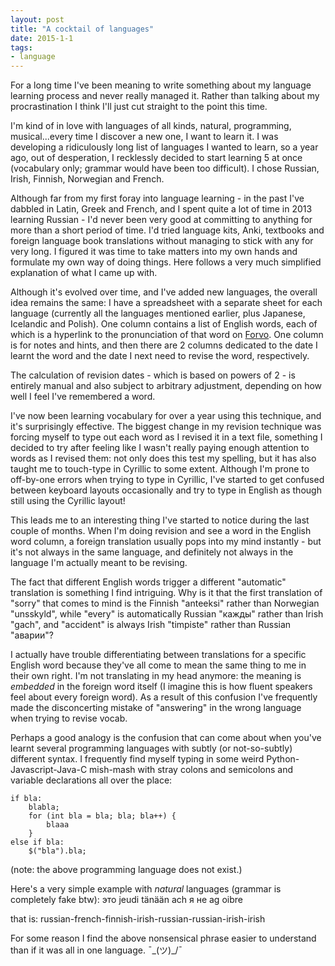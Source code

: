 ```yaml
---
layout: post
title: "A cocktail of languages"
date: 2015-1-1
tags:
- language
---
```

For a long time I've been meaning to write something about my language learning process and never really managed it. Rather than talking about my procrastination I think I'll just cut straight to the point this time.

I'm kind of in love with languages of all kinds, natural, programming, musical...every time I discover a new one, I want to learn it. I was developing a ridiculously long list of languages I wanted to learn, so a year ago, out of desperation, I recklessly decided to start learning 5 at once (vocabulary only; grammar would have been too difficult). I chose Russian, Irish, Finnish, Norwegian and French.

Although far from my first foray into language learning - in the past I've dabbled in Latin, Greek and French, and I spent quite a lot of time in 2013 learning Russian - I'd never been very good at committing to anything for more than a short period of time. I'd tried language kits, Anki, textbooks and foreign language book translations without managing to stick with any for very long. I figured it was time to take matters into my own hands and formulate my own way of doing things. Here follows a very much simplified explanation of what I came up with.

Although it's evolved over time, and I've added new languages, the overall idea remains the same: I have a spreadsheet with a separate sheet for each language (currently all the languages mentioned earlier, plus Japanese, Icelandic and Polish). One column contains a list of English words, each of which is a hyperlink to the pronunciation of that word on [Forvo](forvo.com). One column is for notes and hints, and then there are 2 columns dedicated to the date I learnt the word and the date I next need to revise the word, respectively.

The calculation of revision dates - which is based on powers of 2 - is entirely manual and also subject to arbitrary adjustment, depending on how well I feel I've remembered a word.

I've now been learning vocabulary for over a year using this technique, and it's surprisingly effective. The biggest change in my revision technique was forcing myself to type out each word as I revised it in a text file, something I decided to try after feeling like I wasn't really paying enough attention to words as I revised them: not only does this test my spelling, but it has also taught me to touch-type in Cyrillic to some extent. Although I'm prone to off-by-one errors when trying to type in Cyrillic, I've started to get confused between keyboard layouts occasionally and try to type in English as though still using the Cyrillic layout!

This leads me to an interesting thing I've started to notice during the last couple of months. When I'm doing revision and see a word in the English word column, a foreign translation usually pops into my mind instantly - but it's not always in the same language, and definitely not always in the language I'm actually meant to be revising.

The fact that different English words trigger a different "automatic" translation is something I find intriguing. Why is it that the first translation of "sorry" that comes to mind is the Finnish "anteeksi" rather than Norwegian "unsskyld", while "every" is automatically Russian "кажды" rather than Irish "gach", and "accident" is always Irish "timpiste" rather than Russian "аварии"? 

I actually have trouble differentiating between translations for a specific English word because they've all come to mean the same thing to me in their own right. I'm not translating in my head anymore: the meaning is _embedded_ in the foreign word itself (I imagine this is how fluent speakers feel about every foreign word).
As a result of this confusion I've frequently made the disconcerting mistake of "answering" in the wrong language when trying to revise vocab.

Perhaps a good analogy is the confusion that can come about when you've learnt several programming languages with subtly (or not-so-subtly) different syntax. I frequently find myself typing in some weird Python-Javascript-Java-C mish-mash with stray colons and semicolons and variable declarations all over the place:

	if bla:
		blabla;
		for (int bla = bla; bla; bla++) {
			blaaa
		}
	else if bla:
		$("bla").bla;

(note: the above programming language does not exist.)

Here's a very simple example with *natural* languages (grammar is completely fake btw):
это jeudi tänään ach я не ag oibre

that is:
russian-french-finnish-irish-russian-russian-irish-irish

For some reason I find the above nonsensical phrase easier to understand than if it was all in one language. ¯\_(ツ)_/¯

